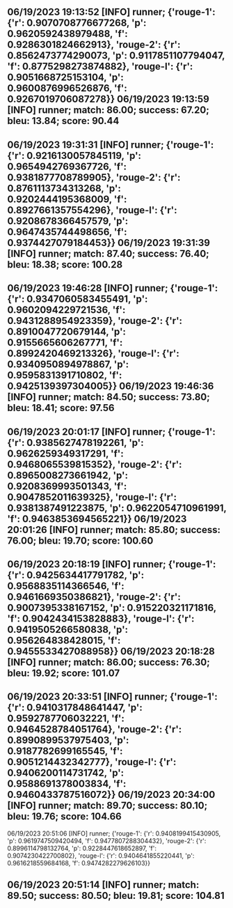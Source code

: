 06/19/2023 19:13:52  [INFO] runner; {'rouge-1': {'r': 0.9070708776677268, 'p': 0.9620592438979488, 'f': 0.9286301824662913}, 'rouge-2': {'r': 0.8562473774290073, 'p': 0.9117851107794047, 'f': 0.8775298273874882}, 'rouge-l': {'r': 0.9051668725153104, 'p': 0.9600876996526876, 'f': 0.9267019706087278}}
06/19/2023 19:13:59  [INFO] runner; match: 86.00; success: 67.20; bleu: 13.84; score: 90.44
--
06/19/2023 19:31:31  [INFO] runner; {'rouge-1': {'r': 0.9216130057845119, 'p': 0.9654942769367726, 'f': 0.9381877708789905}, 'rouge-2': {'r': 0.8761113734313268, 'p': 0.9202444195368009, 'f': 0.8927661357554296}, 'rouge-l': {'r': 0.9208678366457579, 'p': 0.9647435744498656, 'f': 0.9374427079184453}}
06/19/2023 19:31:39  [INFO] runner; match: 87.40; success: 76.40; bleu: 18.38; score: 100.28
--
06/19/2023 19:46:28  [INFO] runner; {'rouge-1': {'r': 0.9347060583455491, 'p': 0.9602094229721536, 'f': 0.9431288954923359}, 'rouge-2': {'r': 0.8910047720679144, 'p': 0.9155665606267771, 'f': 0.8992420469213326}, 'rouge-l': {'r': 0.9340950894978867, 'p': 0.9595831391710802, 'f': 0.9425139397304005}}
06/19/2023 19:46:36  [INFO] runner; match: 84.50; success: 73.80; bleu: 18.41; score: 97.56
--
06/19/2023 20:01:17  [INFO] runner; {'rouge-1': {'r': 0.9385627478192261, 'p': 0.9626259349317291, 'f': 0.9468065539815352}, 'rouge-2': {'r': 0.8965008273661942, 'p': 0.9208369993501343, 'f': 0.9047852011639325}, 'rouge-l': {'r': 0.9381387491223875, 'p': 0.9622054710961991, 'f': 0.9463853694565221}}
06/19/2023 20:01:26  [INFO] runner; match: 85.80; success: 76.00; bleu: 19.70; score: 100.60
--
06/19/2023 20:18:19  [INFO] runner; {'rouge-1': {'r': 0.9425634417791782, 'p': 0.9568835114366546, 'f': 0.9461669350386821}, 'rouge-2': {'r': 0.9007395338167152, 'p': 0.915220321171816, 'f': 0.9042434153828883}, 'rouge-l': {'r': 0.9419505266580838, 'p': 0.956264838428015, 'f': 0.9455533427088958}}
06/19/2023 20:18:28  [INFO] runner; match: 86.00; success: 76.30; bleu: 19.92; score: 101.07
--
06/19/2023 20:33:51  [INFO] runner; {'rouge-1': {'r': 0.9410317848641447, 'p': 0.9592787706032221, 'f': 0.9464528784051764}, 'rouge-2': {'r': 0.8990899537975403, 'p': 0.9187782699165545, 'f': 0.9051214432342777}, 'rouge-l': {'r': 0.9406200114731742, 'p': 0.9588691378003834, 'f': 0.9460433787516072}}
06/19/2023 20:34:00  [INFO] runner; match: 89.70; success: 80.10; bleu: 19.76; score: 104.66
--
06/19/2023 20:51:06  [INFO] runner; {'rouge-1': {'r': 0.9408199415430905, 'p': 0.9619747509420494, 'f': 0.9477807288304432}, 'rouge-2': {'r': 0.8996114798132764, 'p': 0.9228447618652897, 'f': 0.9074230422700802}, 'rouge-l': {'r': 0.9404641855220441, 'p': 0.9616218559684168, 'f': 0.9474282279626103}}

## 06/19/2023 20:51:14  [INFO] runner; match: 89.50; success: 80.50; bleu: 19.81; score: 104.81